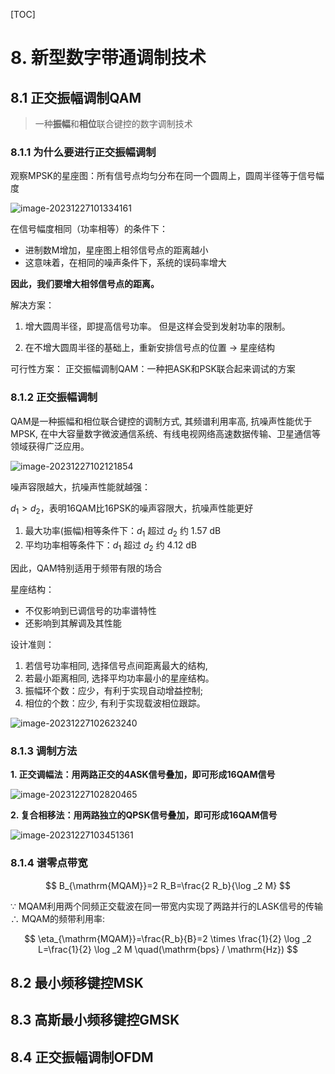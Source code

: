 [TOC]

# 8. 新型数字带通调制技术

## 8.1 正交振幅调制QAM

> 一种**振幅**和**相位**联合键控的数字调制技术

### 8.1.1 为什么要进行正交振幅调制

观察MPSK的星座图：所有信号点均匀分布在同一个圆周上，圆周半径等于信号幅度

![image-20231227101334161](https://mypic-1312707183.cos.ap-nanjing.myqcloud.com/image-20231227101334161.png)

在信号幅度相同（功率相等）的条件下：

- 进制数M增加，星座图上相邻信号点的距离越小
- 这意味着，在相同的噪声条件下，系统的误码率增大

**因此，我们要增大相邻信号点的距离。**

解决方案：

1. 增大圆周半径，即提高信号功率。
但是这样会受到发射功率的限制。

2. 在不增大圆周半径的基础上，重新安排信号点的位置 $\rightarrow$ 星座结构

可行性方案：
正交振幅调制QAM：一种把ASK和PSK联合起来调试的方案

### 8.1.2 正交振幅调制

QAM是一种振幅和相位联合键控的调制方式, 其频谱利用率高, 抗噪声性能优于MPSK, 在中大容量数字微波通信系统、有线电视网络高速数据传输、卫星通信等领域获得广泛应用。

![image-20231227102121854](https://mypic-1312707183.cos.ap-nanjing.myqcloud.com/image-20231227102121854.png)

噪声容限越大，抗噪声性能就越强：

$d_1 > d_2$，表明16QAM比16PSK的噪声容限大，抗噪声性能更好


1. 最大功率(振幅)相等条件下：$d_1$ 超过 $d_2$ 约 $1.57 \mathrm{~dB}$ 
2. 平均功率相等条件下：$d_1$ 超过 $d_2$ 约 $4.12 \mathrm{~dB}$ 

因此，QAM特别适用于频带有限的场合

星座结构：
- 不仅影响到已调信号的功率谱特性
- 还影响到其解调及其性能

设计准则：
1. 若信号功率相同, 选择信号点间距离最大的结构,
2. 若最小距离相同, 选择平均功率最小的星座结构。
3. 振幅环个数：应少，有利于实现自动增益控制;
4. 相位的个数：应少, 有利于实现载波相位跟踪。

![image-20231227102623240](https://mypic-1312707183.cos.ap-nanjing.myqcloud.com/image-20231227102623240.png)

### 8.1.3 调制方法

**1. 正交调幅法：用两路正交的4ASK信号叠加，即可形成16QAM信号**

![image-20231227102820465](https://mypic-1312707183.cos.ap-nanjing.myqcloud.com/image-20231227102820465.png)

**2. 复合相移法：用两路独立的QPSK信号叠加，即可形成16QAM信号**

![image-20231227103451361](https://mypic-1312707183.cos.ap-nanjing.myqcloud.com/image-20231227103451361.png)

### 8.1.4  谱零点带宽

$$
B_{\mathrm{MQAM}}=2 R_B=\frac{2 R_b}{\log _2 M}
$$

$\because$ MQAM利用两个同频正交载波在同一带宽内实现了两路并行的LASK信号的传输
$\therefore$ MQAM的频带利用率:

$$
\eta_{\mathrm{MQAM}}=\frac{R_b}{B}=2 \times \frac{1}{2} \log _2 L=\frac{1}{2} \log _2 M \quad(\mathrm{bps} / \mathrm{Hz})
$$

## 8.2 最小频移键控MSK

## 8.3 高斯最小频移键控GMSK

## 8.4 正交振幅调制OFDM

